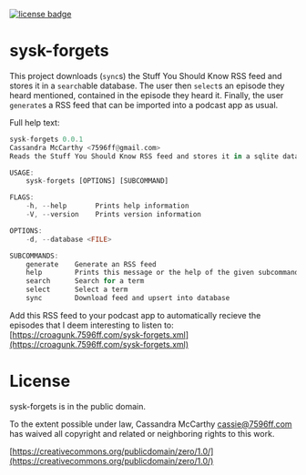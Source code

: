 [![license badge]][license link]

# sysk-forgets

This project downloads (`sync`s) the Stuff You Should Know RSS feed and stores it in a `search`able database. The user then `select`s an episode they heard mentioned, contained in the episode they heard it. Finally, the user `generate`s a RSS feed that can be imported into a podcast app as usual. 

Full help text:
```rust
sysk-forgets 0.0.1
Cassandra McCarthy <7596ff@gmail.com>
Reads the Stuff You Should Know RSS feed and stores it in a sqlite database

USAGE:
    sysk-forgets [OPTIONS] [SUBCOMMAND]

FLAGS:
    -h, --help       Prints help information
    -V, --version    Prints version information

OPTIONS:
    -d, --database <FILE>    

SUBCOMMANDS:
    generate    Generate an RSS feed
    help        Prints this message or the help of the given subcommand(s)
    search      Search for a term
    select      Select a term
    sync        Download feed and upsert into database
```

Add this RSS feed to your podcast app to automatically recieve the episodes that I deem interesting to listen to: [https://croagunk.7596ff.com/sysk-forgets.xml](https://croagunk.7596ff.com/sysk-forgets.xml)

# License

sysk-forgets is in the public domain.

To the extent possible under law, Cassandra McCarthy <cassie@7596ff.com>
has waived all copyright and related or neighboring rights to this work.

[https://creativecommons.org/publicdomain/zero/1.0/](https://creativecommons.org/publicdomain/zero/1.0/)

[license badge]: https://img.shields.io/static/v1?label=license&message=public%20domain&color=7596ff&style=flat-square
[license link]: https://creativecommons.org/publicdomain/zero/1.0/
